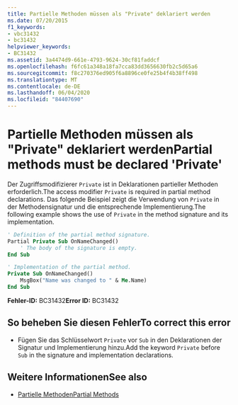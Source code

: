 ```yaml
---
title: Partielle Methoden müssen als "Private" deklariert werden
ms.date: 07/20/2015
f1_keywords:
- vbc31432
- bc31432
helpviewer_keywords:
- BC31432
ms.assetid: 3a4474d9-661e-4793-9624-30cf81faddcf
ms.openlocfilehash: f6fc61a348a18fa7cca83dd3656630fb2c5d65a6
ms.sourcegitcommit: f8c270376ed905f6a8896ce0fe25b4f4b38ff498
ms.translationtype: MT
ms.contentlocale: de-DE
ms.lasthandoff: 06/04/2020
ms.locfileid: "84407690"
---
```

# <a name="partial-methods-must-be-declared-private"></a><span data-ttu-id="f0f91-102">Partielle Methoden müssen als "Private" deklariert werden</span><span class="sxs-lookup"><span data-stu-id="f0f91-102">Partial methods must be declared 'Private'</span></span>
<span data-ttu-id="f0f91-103">Der Zugriffsmodifizierer `Private` ist in Deklarationen partieller Methoden erforderlich.</span><span class="sxs-lookup"><span data-stu-id="f0f91-103">The access modifier `Private` is required in partial method declarations.</span></span> <span data-ttu-id="f0f91-104">Das folgende Beispiel zeigt die Verwendung von `Private` in der Methodensignatur und die entsprechende Implementierung.</span><span class="sxs-lookup"><span data-stu-id="f0f91-104">The following example shows the use of `Private` in the method signature and its implementation.</span></span>  
  
```vb  
' Definition of the partial method signature.  
Partial Private Sub OnNameChanged()  
    ' The body of the signature is empty.  
End Sub  
```  
  
```vb  
' Implementation of the partial method.  
Private Sub OnNameChanged()  
    MsgBox("Name was changed to " & Me.Name)  
End Sub  
```  
  
 <span data-ttu-id="f0f91-105">**Fehler-ID:** BC31432</span><span class="sxs-lookup"><span data-stu-id="f0f91-105">**Error ID:** BC31432</span></span>  
  
## <a name="to-correct-this-error"></a><span data-ttu-id="f0f91-106">So beheben Sie diesen Fehler</span><span class="sxs-lookup"><span data-stu-id="f0f91-106">To correct this error</span></span>  
  
- <span data-ttu-id="f0f91-107">Fügen Sie das Schlüsselwort `Private` vor `Sub` in den Deklarationen der Signatur und Implementierung hinzu.</span><span class="sxs-lookup"><span data-stu-id="f0f91-107">Add the keyword `Private` before `Sub` in the signature and implementation declarations.</span></span>  
  
## <a name="see-also"></a><span data-ttu-id="f0f91-108">Weitere Informationen</span><span class="sxs-lookup"><span data-stu-id="f0f91-108">See also</span></span>

- [<span data-ttu-id="f0f91-109">Partielle Methoden</span><span class="sxs-lookup"><span data-stu-id="f0f91-109">Partial Methods</span></span>](../programming-guide/language-features/procedures/partial-methods.md)
